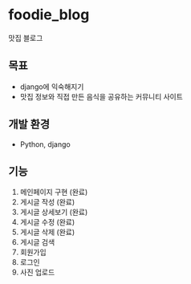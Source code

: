 # foodie_blog
맛집 블로그

## 목표
- django에 익숙해지기
- 맛집 정보와 직접 만든 음식을 공유하는 커뮤니티 사이트

## 개발 환경
- Python, django

## 기능
1. 메인페이지 구현 (완료)
2. 게시글 작성 (완료)
3. 게시글 상세보기 (완료)
4. 게시글 수정 (완료)
5. 게시글 삭제 (완료)
6. 게시글 검색
7. 회원가입
8. 로그인
9. 사진 업로드